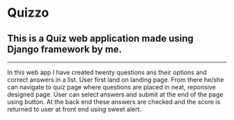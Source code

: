 # Quizzo
<h2>This is a Quiz web application made using Django framework by me.</h2><hr>
<p>In this web app I have created twenty questions ans their options and correct answers in a list. 
User first land on landing page. From there he/she can navigate to quiz page where questions are placed in neat, reponsive designed page. 
User can select answers and submit at the end of the page using button. 
At the back end these answers are checked and the score is returned to user at front end using sweet alert.</p>
